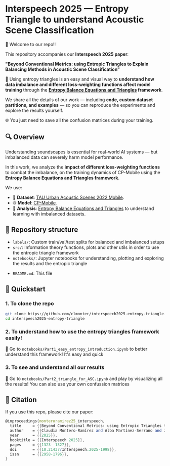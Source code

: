 # Interspeech 2025 — Entropy Triangle to understand Acoustic Scene Classification

🥳 Welcome to our repo!!

This repository accompanies our **Interspeech 2025 paper**:  

**"Beyond Conventional Metrics: using Entropic Triangles to Explain Balancing Methods in Acoustic Scene Classification"**

🤗 Using entropy triangles is an easy and visual way to **understand how data imbalance and different loss-weighting functions affect model training** through the **[Entropy Balance Equations and Triangles](https://github.com/FJValverde/EntropyTriangles.jl) framework**. 

We share all the details of our work — including **code, custom dataset partitions, and examples** — so you can reproduce the experiments and explore the results yourself.

🌐 You just need to save all the confusion matrices during your training.

## 🔍 Overview

Understanding soundscapes is essential for real-world AI systems — but imbalanced data can severely harm model performance.

In this work, we analyze the **impact of different loss-weighting functions** to combat the imbalance, on the training dynamics of CP-Mobile using the **Entropy Balance Equations and Triangles framework**.

We use:

- 🧠 **Dataset**: [TAU Urban Acoustic Scenes 2022 Mobile](https://zenodo.org/records/6337421).
- 🌐 **Model**: [CP-Mobile](https://github.com/fschmid56/cpjku_dcase23).
- 🔺 **Analysis**: [Entropy Balance Equations and Triangles](https://github.com/FJValverde/EntropyTriangles.jl) to understand learning with imbalanced datasets. 

## 📁 Repository structure

- `labels/`: Custom train/val/test splits for balanced and imbalanced setups
- `src/`: Information theory functions, plots and other utils in order to use the entropic triangle framework
- `notebooks/`: Jupyter notebooks for understanding, plotting and exploring the results and the entropic triangle
<!-- FVA: the following dir is not used in the repo, so I removed it
- `results/`: Saved confusion matrices during training and evaluation
-->
- `README.md`: This file

## 🚀 Quickstart

### 1. To clone the repo

```bash
git clone https://github.com/clmonter/interspeech2025-entropy-triangle.git
cd interspeech2025-entropy-triangle
```

### 2. To understand how to use the entropy triangles framework easily!

🤗 Go to `notebooks/Part1_easy_entropy_introduction.ipynb` to better understand this framework! It's easy and quick

### 3. To see and understand all our results

🤔 Go to `notebooks/Part2_triangle_for_ASC.ipynb` and play by visualizing all the results! You can also use your own confussion matrices

## 📜 Citation

If you use this repo, please cite our paper:

```mathematica
@inproceedings{monteroramirez25_interspeech,
  title     = {{Beyond Conventional Metrics: using Entropic Triangles to Explain Balancing Methods in Acoustic Scene Classification}},
  author    = {{Claudia Montero-Ramírez and Alba Martínez-Serrano and Jorge Garcelán-Gómez and Francisco J. Valverde-Albacete and Carmen Peláez-Moreno}},
  year      = {{2025}},
  booktitle = {{Interspeech 2025}},
  pages     = {{1323--1327}},
  doi       = {{10.21437/Interspeech.2025-1998}},
  issn      = {{2958-1796}},
}
```
